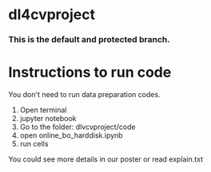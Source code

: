 # dl4cvproject
### This is the default and protected branch. 

# Instructions to run code

You don't need to run data preparation codes.
1. Open terminal
2. jupyter notebook
3. Go to the folder: dlvcvproject/code
4. open online_bo_harddisk.ipynb
5. run cells

You could see more details in our poster or read explain.txt
